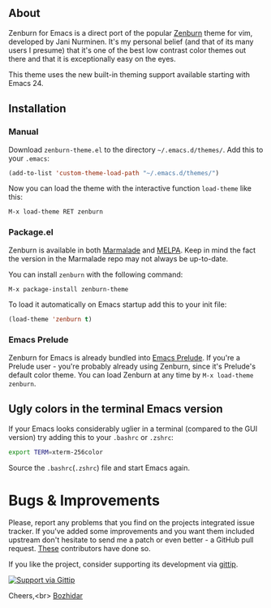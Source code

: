 ## About

Zenburn for Emacs is a direct port of the popular
[Zenburn](http://slinky.imukuppi.org/zenburnpage/) theme for vim,
developed by Jani Nurminen. It's my personal belief (and
that of its many users I presume) that it's one of the best low
contrast color themes out there and that it is exceptionally easy on
the eyes.

This theme uses the new built-in theming support available starting
with Emacs 24.

## Installation

### Manual

Download `zenburn-theme.el` to the directory `~/.emacs.d/themes/`. Add this to your
`.emacs`:

```lisp
(add-to-list 'custom-theme-load-path "~/.emacs.d/themes/")
```

Now you can load the theme with the interactive function `load-theme` like this:

`M-x load-theme RET zenburn`

### Package.el

Zenburn is available in both [Marmalade](http://marmalade-repo.org)
and [MELPA](http://melpa.milkbox.net).
Keep in mind the fact the version in the Marmalade repo may not always
be up-to-date.

You can install `zenburn` with the following command:

`M-x package-install zenburn-theme`

To load it automatically on Emacs startup add this to your init file:

```lisp
(load-theme 'zenburn t)
```

### Emacs Prelude

Zenburn for Emacs is already bundled into
[Emacs Prelude](https://github.com/bbatsov/prelude). If you're a
Prelude user - you're probably already using Zenburn, since it's
Prelude's default color theme. You can load Zenburn at any time by
`M-x load-theme zenburn`.

## Ugly colors in the terminal Emacs version

If your Emacs looks considerably uglier in a terminal (compared to the
GUI version) try adding this to your `.bashrc` or `.zshrc`:

```bash
export TERM=xterm-256color
```

Source the `.bashrc`(`.zshrc`) file and start Emacs again.

# Bugs & Improvements

Please, report any problems that you find on the projects integrated
issue tracker. If you've added some improvements and you want them
included upstream don't hesitate to send me a patch or even better - a
GitHub pull request. [These](https://github.com/bbatsov/zenburn-emacs/contributors)
contributors have done so.

If you like the project, consider supporting its development via [gittip](https://www.gittip.com/bbatsov).

[![Support via Gittip](https://rawgithub.com/twolfson/gittip-badge/0.2.0/dist/gittip.png)](https://www.gittip.com/bbatsov)

Cheers,<br\>
[Bozhidar](http://twitter.com/bbatsov)
